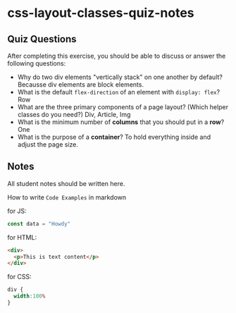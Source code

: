 # css-layout-classes-quiz-notes

## Quiz Questions

After completing this exercise, you should be able to discuss or answer the following questions:

- Why do two div elements "vertically stack" on one another by default?
Becausse div elements are block elements.
- What is the default `flex-direction` of an element with `display: flex`?
Row
- What are the three primary components of a page layout? (Which helper classes do you need?)
Div, Article, Img
- What is the minimum number of **columns** that you should put in a **row**?
One
- What is the purpose of a **container**?
To hold everything inside and adjust the page size.

## Notes

All student notes should be written here.


How to write `Code Examples` in markdown

for JS:
```javascript
const data = "Howdy"
```

for HTML:
```html
<div>
  <p>This is text content</p>
</div>
```

for CSS:
```css
div {
  width:100%
}
```
